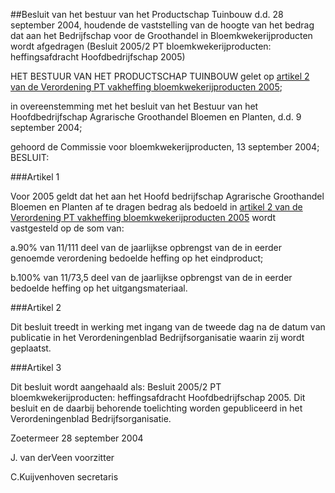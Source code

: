 <meta http-equiv='Content-Type' content='text/html; charset=utf-8' />

##Besluit van het bestuur van het Productschap Tuinbouw d.d. 28 september 2004, houdende de vaststelling van de hoogte van het bedrag dat aan het Bedrijfschap voor de Groothandel in Bloemkwekerijproducten wordt afgedragen (Besluit 2005/2 PT bloemkwekerijproducten: heffingsafdracht Hoofdbedrijfschap 2005)

HET BESTUUR VAN HET PRODUCTSCHAP TUINBOUW
gelet op [artikel 2 van de Verordening PT vakheffing bloemkwekerijproducten 2005](../../../../../../../../../pbo/verordening/pt/vakheffing/bloemkwekerijproducten/2005/BWBR0016957/README.md); 

in overeenstemming met het besluit van het Bestuur van het Hoofdbedrijfschap Agrarische Groothandel Bloemen en Planten, d.d. 9 september 2004; 

gehoord de Commissie voor bloemkwekerijproducten, 13 september 2004; 
BESLUIT:

###Artikel 1 

Voor 2005 geldt dat het aan het Hoofd bedrijfschap Agrarische Groothandel Bloemen en Planten af te dragen bedrag als bedoeld in [artikel 2 van de Verordening PT vakheffing bloemkwekerijproducten 2005](../../../../../../../../../pbo/verordening/pt/vakheffing/bloemkwekerijproducten/2005/BWBR0016957/README.md) wordt vastgesteld op de som van:

a.90% van 11/111 deel van de jaarlijkse opbrengst van de in eerder genoemde verordening bedoelde heffing op het eindproduct;

b.100% van 11/73,5 deel van de jaarlijkse opbrengst van de in eerder bedoelde heffing op het uitgangsmateriaal.

###Artikel 2 

Dit besluit treedt in werking met ingang van de tweede dag na de datum van publicatie in het Verordeningenblad Bedrijfsorganisatie waarin zij wordt geplaatst.

###Artikel 3 

Dit besluit wordt aangehaald als: Besluit 2005/2 PT bloemkwekerijproducten: heffingsafdracht Hoofdbedrijfschap 2005.
Dit besluit en de daarbij behorende toelichting worden gepubliceerd in het Verordeningenblad Bedrijfsorganisatie.

Zoetermeer
28 september 2004

J. van derVeen
voorzitter

C.Kuijvenhoven
secretaris
